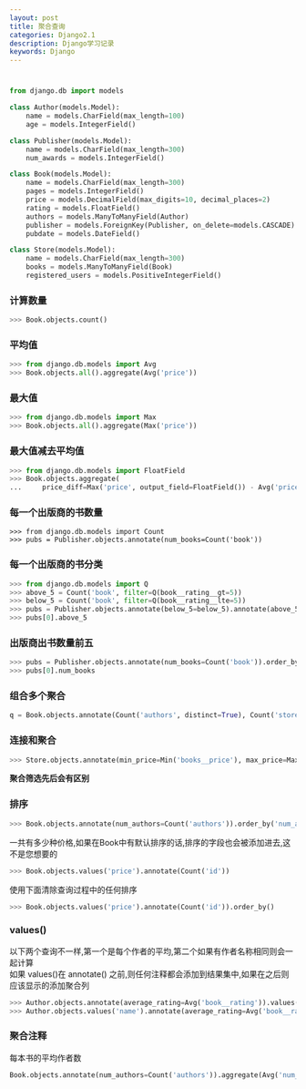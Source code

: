 ```yaml
---
layout: post
title: 聚合查询
categories: Django2.1
description: Django学习记录
keywords: Django
---
```


# 

```python
from django.db import models

class Author(models.Model):
    name = models.CharField(max_length=100)
    age = models.IntegerField()

class Publisher(models.Model):
    name = models.CharField(max_length=300)
    num_awards = models.IntegerField()

class Book(models.Model):
    name = models.CharField(max_length=300)
    pages = models.IntegerField()
    price = models.DecimalField(max_digits=10, decimal_places=2)
    rating = models.FloatField()
    authors = models.ManyToManyField(Author)
    publisher = models.ForeignKey(Publisher, on_delete=models.CASCADE)
    pubdate = models.DateField()

class Store(models.Model):
    name = models.CharField(max_length=300)
    books = models.ManyToManyField(Book)
    registered_users = models.PositiveIntegerField()
```


### 计算数量
```python
>>> Book.objects.count()
```

### 平均值
```python
>>> from django.db.models import Avg
>>> Book.objects.all().aggregate(Avg('price'))
```
### 最大值
```python
>>> from django.db.models import Max
>>> Book.objects.all().aggregate(Max('price'))
```
### 最大值减去平均值
```python
>>> from django.db.models import FloatField
>>> Book.objects.aggregate(
...     price_diff=Max('price', output_field=FloatField()) - Avg('price'))
```
### 每一个出版商的书数量
```
>>> from django.db.models import Count
>>> pubs = Publisher.objects.annotate(num_books=Count('book'))
```
### 每一个出版商的书分类
```python
>>> from django.db.models import Q
>>> above_5 = Count('book', filter=Q(book__rating__gt=5))
>>> below_5 = Count('book', filter=Q(book__rating__lte=5))
>>> pubs = Publisher.objects.annotate(below_5=below_5).annotate(above_5=above_5)
>>> pubs[0].above_5
```
### 出版商出书数量前五
```python
>>> pubs = Publisher.objects.annotate(num_books=Count('book')).order_by('-num_books')[:5]
>>> pubs[0].num_books
```
### 组合多个聚合
```python
q = Book.objects.annotate(Count('authors', distinct=True), Count('store', distinct=True))
```
### 连接和聚合
```python
>>> Store.objects.annotate(min_price=Min('books__price'), max_price=Max('books__price'))
```
**聚合筛选先后会有区别**

### 排序
```python
>>> Book.objects.annotate(num_authors=Count('authors')).order_by('num_authors')
```
一共有多少种价格,如果在Book中有默认排序的话,排序的字段也会被添加进去,这不是您想要的
```python
>>> Book.objects.values('price').annotate(Count('id'))
```
使用下面清除查询过程中的任何排序
```python
>>> Book.objects.values('price').annotate(Count('id')).order_by()
```
### values()
以下两个查询不一样,第一个是每个作者的平均,第二个如果有作者名称相同则会一起计算  
如果 values()在 annotate() 之前,则任何注释都会添加到结果集中,如果在之后则应该显示的添加聚合列
```python
>>> Author.objects.annotate(average_rating=Avg('book__rating')).values('name', 'average_rating')
>>> Author.objects.values('name').annotate(average_rating=Avg('book__rating'))
```
### 聚合注释
每本书的平均作者数
```python
Book.objects.annotate(num_authors=Count('authors')).aggregate(Avg('num_authors'))
```